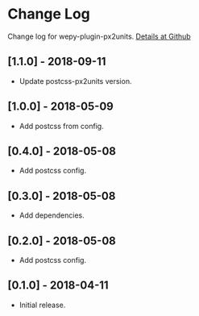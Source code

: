 # Change Log

Change log for wepy-plugin-px2units. [Details at Github](https://github.com/yingye/wepy-plugin-px2units)

## [1.1.0] - 2018-09-11

- Update postcss-px2units version.

## [1.0.0] - 2018-05-09

- Add postcss from config.

## [0.4.0] - 2018-05-08

- Add postcss config.

## [0.3.0] - 2018-05-08

- Add dependencies.

## [0.2.0] - 2018-05-08

- Add postcss config.

## [0.1.0] - 2018-04-11

- Initial release.
